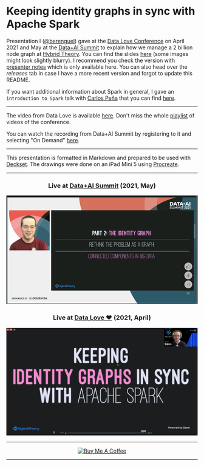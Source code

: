# Keeping identity graphs in sync with Apache Spark

Presentation I ([@berenguel](https://twitter.com/berenguel)) gave at the [Data Love Conference](https://datalove.konfy.care) on April 2021
and May at the [Data+AI Summit](https://databricks.com/session_na21/keeping-identity-graphs-in-sync-with-apache-spark) to explain how we manage a 2 billion node graph at [Hybrid Theory](https://www.hybridtheory.com). You can find the slides
[here](https://github.com/rberenguel/identity-graphs/releases/download/0.2.0/identity-graphs.pdf)
(some images might look slightly blurry). I recommend you check the version with
[presenter
notes](https://github.com/rberenguel/identity-graphs/releases/download/0.2.0/identity-graphs-with-notes.pdf)
which is only available here. You can also head over the _releases_ tab in case I have a more recent version and forgot to update this README.

If you want additional information about Spark in general, I gave an
`introduction to Spark` talk with [Carlos Peña](http://twitter.com/crafty_coder)
that you can find [here](https://github.com/rberenguel/WelcomeToApacheSpark).

---

The video from Data Love is available [here](https://www.youtube.com/watch?v=xL8uFgXLEQY&list=PLBqWQH1MiwBS8f0PhhDeQuBVCjxC_i0X5&index=23). Don't miss the whole [playlist](https://www.youtube.com/playlist?list=PLBqWQH1MiwBS8f0PhhDeQuBVCjxC_i0X5) of videos of the conference.

You can watch the recording from Data+AI Summit by registering to it and selecting "On Demand" [here](https://databricks.com/session_na21/keeping-identity-graphs-in-sync-with-apache-spark).

---

This presentation is formatted in Markdown and prepared to be used with
[Deckset](https://www.decksetapp.com/). The drawings were done on an iPad Mini 5
using [Procreate](https://procreate.art).

---
<div align="center">

### Live at [Data+AI Summit](https://databricks.com/session_na21/keeping-identity-graphs-in-sync-with-apache-spark) (2021, May)


  <img src="images/data-ai-summit.jpg" width="600"></img>

### Live at [Data Love ❤️](https://datalove.konfy.care) (2021, April)


  <img src="images/datalove.png" width="600"></img>

---

<a href="https://www.buymeacoffee.com/rberenguel" target="_blank"><img src="https://cdn.buymeacoffee.com/buttons/default-orange.png" alt="Buy Me A Coffee" height="51" width="217"></a>

---

</div>
